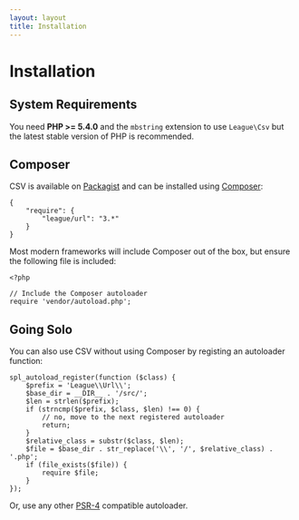 ```yaml
---
layout: layout
title: Installation
---
```


# Installation

## System Requirements

You need **PHP >= 5.4.0** and the `mbstring` extension to use `League\Csv` but the latest stable version of PHP is recommended.

## Composer

CSV is available on [Packagist](https://packagist.org/packages/league/url) and can be installed using [Composer](https://getcomposer.org/):

~~~.language-javascript
{
    "require": {
        "league/url": "3.*"
    }
}
~~~

Most modern frameworks will include Composer out of the box, but ensure the following file is included:

~~~.language-php
<?php

// Include the Composer autoloader
require 'vendor/autoload.php';
~~~

## Going Solo

You can also use CSV without using Composer by registing an autoloader function:

~~~.language-php
spl_autoload_register(function ($class) {
    $prefix = 'League\\Url\\';
    $base_dir = __DIR__ . '/src/';
    $len = strlen($prefix);
    if (strncmp($prefix, $class, $len) !== 0) {
        // no, move to the next registered autoloader
        return;
    }
    $relative_class = substr($class, $len);
    $file = $base_dir . str_replace('\\', '/', $relative_class) . '.php';
    if (file_exists($file)) {
        require $file;
    }
});
~~~

Or, use any other [PSR-4](http://www.php-fig.org/psr/psr-4/) compatible autoloader.